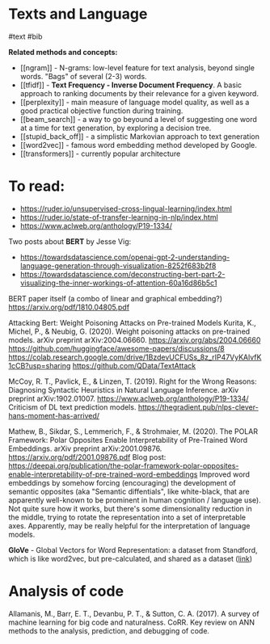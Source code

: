 # Texts and Language

#text #bib

**Related methods and concepts:**
* [[ngram]] - N-grams: low-level feature for text analysis, beyond single words. "Bags" of several (2-3) words.
* [[tfidf]] - **Text Frequency - Inverse Document Frequency**. A basic approach to ranking documents by their relevance for a given keyword.
* [[perplexity]] - main measure of language model quality, as well as a good practical objective function during training.
* [[beam_search]] - a way to go beyound a level of suggesting one word at a time for text generation, by exploring a decision tree.
* [[stupid_back_off]] - a simplistic Markovian approach to text generation
* [[word2vec]] - famous word embedding method developed by Google.
* [[transformers]] - currently popular architecture

# To read:

* https://ruder.io/unsupervised-cross-lingual-learning/index.html
* https://ruder.io/state-of-transfer-learning-in-nlp/index.html
* https://www.aclweb.org/anthology/P19-1334/ 

Two posts about **BERT** by Jesse Vig:
* https://towardsdatascience.com/openai-gpt-2-understanding-language-generation-through-visualization-8252f683b2f8
* https://towardsdatascience.com/deconstructing-bert-part-2-visualizing-the-inner-workings-of-attention-60a16d86b5c1

BERT paper itself (a combo of linear and graphical embedding?)
https://arxiv.org/pdf/1810.04805.pdf

Attacking Bert: Weight Poisoning Attacks on Pre-trained Models
Kurita, K., Michel, P., & Neubig, G. (2020). Weight poisoning attacks on pre-trained models. arXiv preprint arXiv:2004.06660.
https://arxiv.org/abs/2004.06660
https://github.com/huggingface/awesome-papers/discussions/8
https://colab.research.google.com/drive/1BzdevUCFUSs_8z_rIP47VyKAlvfK1cCB?usp=sharing
https://github.com/QData/TextAttack

McCoy, R. T., Pavlick, E., & Linzen, T. (2019). Right for the Wrong Reasons: Diagnosing Syntactic Heuristics in Natural Language Inference. arXiv preprint arXiv:1902.01007.
https://www.aclweb.org/anthology/P19-1334/
Criticism of DL text prediction models.
https://thegradient.pub/nlps-clever-hans-moment-has-arrived/

Mathew, B., Sikdar, S., Lemmerich, F., & Strohmaier, M. (2020). The POLAR Framework: Polar Opposites Enable Interpretability of Pre-Trained Word Embeddings. arXiv preprint arXiv:2001.09876.
https://arxiv.org/pdf/2001.09876.pdf
Blog post:
https://deepai.org/publication/the-polar-framework-polar-opposites-enable-interpretability-of-pre-trained-word-embeddings
Improved word embeddings by somehow forcing (encouraging) the development of semantic opposites (aka "Semantic diffentials", like white-black, that are apparently well-known to be prominent in human cognition / language use). Not quite sure how it works, but there's some dimensionality reduction in the middle, trying to rotate the representation into a set of interpretable axes. Apparently, may be really helpful for the interpretation of language models.

**GloVe** - Global Vectors for Word Representation: a dataset from Standford, which is like word2vec, but pre-calculated, and shared as a dataset ([link](https://nlp.stanford.edu/projects/glove/))

# Analysis of code

Allamanis, M., Barr, E. T., Devanbu, P. T., & Sutton, C. A. (2017). A survey of machine learning
for big code and naturalness. CoRR.
Key review on ANN methods to the analysis, prediction, and debugging of code.